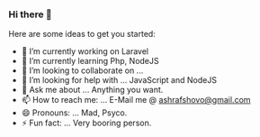 ### Hi there 👋


Here are some ideas to get you started:

- 🔭 I’m currently working on Laravel 
- 🌱 I’m currently learning Php, NodeJS
- 👯 I’m looking to collaborate on ...
- 🤔 I’m looking for help with ... JavaScript and NodeJS
- 💬 Ask me about ... Anything you want.
- 📫 How to reach me: ... E-Mail me @ ashrafshovo@gmail.com
- 😄 Pronouns: ... Mad, Psyco. 
- ⚡ Fun fact: ... Very booring person. 
